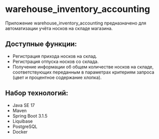 # **warehouse_inventory_accounting**

Приложение warehouse_inventory_accounting предназначено для автоматизации учёта носков на складе магазина.

## Доступные функции:
* Регистрация прихода носков на склад.
* Регистрация отпуска носков со склада.
* Получение информации об общем количестве носков на складе, соответствующих переданным в параметрах критериям запроса
(цвет и процентное содержание хлопка).

## Набор технологий:
* Java SE 17
* Maven
* Spring Boot 3.1.5
* Liquibase
* PostgreSQL
* Docker

